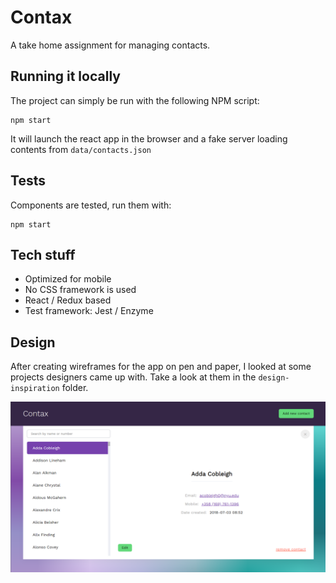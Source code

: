 # Contax

A take home assignment for managing contacts.

## Running it locally

The project can simply be run with the following NPM script:

```
npm start
```

It will launch the react app in the browser and a fake server loading contents from `data/contacts.json`

## Tests

Components are tested, run them with:

```
npm start
```

## Tech stuff

- Optimized for mobile
- No CSS framework is used
- React / Redux based
- Test framework: Jest / Enzyme

## Design

After creating wireframes for the app on pen and paper, I looked at some projects designers came up with. Take a look at them in the `design-inspiration` folder.

![](./assets/app.png)